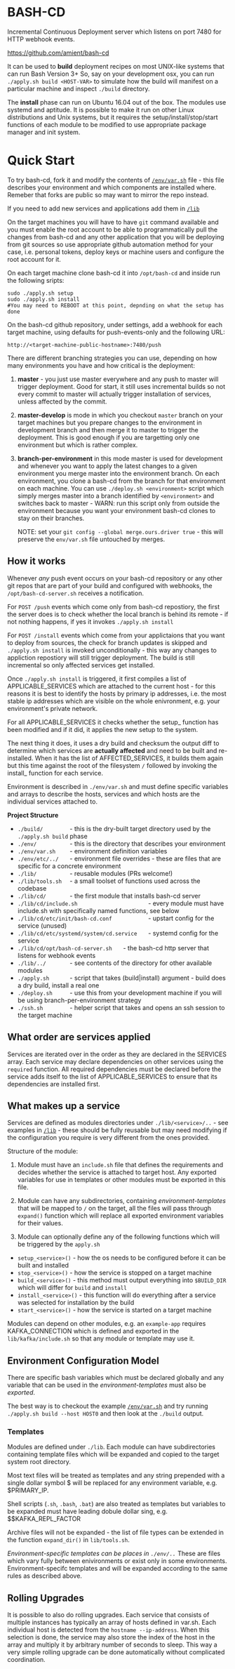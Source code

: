 # BASH-CD

Incremental Continuous Deployment server which listens on port 7480 for HTTP webhook events.

https://github.com/amient/bash-cd

It can be used to __build__ deployment recipes on most UNIX-like systems that can run Bash Version 3+ 
So, say on your development osx, you can run `./apply.sh build <HOST-VAR>` to simulate how the build will
manifest on a particular machine and inspect `./build` directory. 

The __install__ phase can run on Ubuntu 16.04 out of the box. The modules
use systemd and aptitude. It is possible to make it run on other Linux distributions and Unix systems, 
but it requires the setup/install/stop/start functions of each module to be modified to use appropriate 
package manager and init system.  


# Quick Start 
 
To try bash-cd, fork it and modify the contents of [`/env/var.sh`](env/var.sh) file - this file describes
your environment and which components are installed where. Remeber that forks are public so may want to mirror the repo instead.

If you need to add new services and applications add them in [`/lib`](lib)

On the target machines you will have to have `git` command available and you must enable the root account
to be able to programmatically pull the changes from bash-cd and any other application that you will be
deploying from git sources so use appropriate github automation method for your case, i.e. personal tokens,
deploy keys or machine users and configure the root account for it.

On each target machine clone bash-cd it into `/opt/bash-cd` and inside run the following sripts:

    sudo ./apply.sh setup
    sudo ./apply.sh install
    #You may need to REBOOT at this point, depnding on what the setup has done

On the bash-cd github repository, under settings, add a webhook for each target machine, using
defaults for push-events-only and the following URL:

    http://<target-machine-public-hostname>:7480/push

There are different branching strategies you can use, depending on how many environments you have and how
critical is the deployment:

1. **master** - you just use master everywhere and any push to master will trigger deployment.
    Good for start, it still uses incremental builds so not every commit to master will actually trigger
    installation of services, unless affected by the commit.

2. **master-develop** is mode in which you checkout `master` branch on your target machines but you prepare
    changes to the environment in development branch and then merge it to master to trigger the deployment.
    This is good enough if you are targetting only one environment but which is rather complex.

3. **branch-per-environment** in this mode master is used for development and whenever you want to apply
    the latest changes to a given environment you merge master into the environment branch.
    On each environment, you clone a bash-cd from the branch for that environment on each machine.
    You can use `./deploy.sh <environment>` script which simply merges master into a branch identified by `<environment>`
    and switches back to master - WARN: run this script only from outside the environment because you want
    your environment bash-cd clones to stay on their branches.

    NOTE: set your `git config --global merge.ours.driver true` - this will preserve the `env/var.sh` file untouched
    by merges.

## How it works

Whenever _any_ push event occurs on your bash-cd repository or any other git repos that are part of your build
and configured with webhooks, the `/opt/bash-cd-server.sh` receives a notification.


For `POST /push` events which come only from bash-cd repostiory, the first the server does is to check whether the local
branch is behind its remote - if not nothing happens, if yes it invokes `./apply.sh install`

For `POST /install` events which come from your applictaions that you want to deploy from sources, the check for branch updates is skipped and `./apply.sh install` is invoked unconditionally - this way any changes to appliction repostiory
will still trigger deployment. The build is still incremental so only affected services get installed.

Once `./apply.sh install` is triggered, it first compiles a list of APPLICABLE_SERVICES which are attached to the
current host - for this reasons it is best to identify the hosts by primary ip addresses, i.e. the most stable
ip addresses which are visible on the whole enivronment, e.g. your environment's private network.

For all APPLICABLE_SERVICES it checks whether the setup_ function has been modified and if it did, it applies
the new setup to the system.

The next thing it does, it uses a dry build and checksum the output diff to determine which services are __actually affected__
and need to be built and re-installed. When it has the list of AFFECTED_SERVICES, it  builds them again but
this time against the root of the filesystem `/` followed by invoking the install_ function for each service.

Environment is described in `./env/var.sh` and must define specific variables and arrays to describe the hosts,
 services and which hosts are the individual services attached to.

**Project Structure**

- `./build/        ` - this is the dry-built target directory used by the `./apply.sh build` phase
- `./env/          ` - this is the directory that describes your environment
- `./env/var.sh    ` - environment definition variables
- `./env/etc/../   ` - environment file overrides - these are files that are specific for a concrete environment
- `./lib/          ` - reusable modules (PRs welcome!)
- `./lib/tools.sh  ` - a small toolset of functions used across the codebase
- `./lib/cd/       ` - the first module that installs bash-cd server
- `./lib/cd/include.sh                      ` - every module must have include.sh with specifically named functions, see below
- `./lib/cd/etc/init/bash-cd.conf           ` - upstart config for the service (unused)
- `./lib/cd/etc/systemd/system/cd.service   ` - systemd config for the service
- `./lib/cd/opt/bash-cd-server.sh   ` - the bash-cd http server that listens for webhook events
- `./lib/../       ` - see contents of the directory for other available modules
- `./apply.sh      ` - script that takes (build|install) argument - build does a dry build, install a real one
- `./deploy.sh     ` - use this from your development machine if you will be using branch-per-environment strategy
- `./ssh.sh        ` - helper script that takes <HOST-VAR> and opens an ssh session to the target machine

## What order are services applied

Services are iterated over in the order as they are declared in the SERVICES array.
Each service may declare dependencies on other services using the `required` function. 
All required dependencies must be declared before the service adds itself to the list 
of APPLICABLE_SERVICES to ensure that its dependencies are installed first.

## What makes up a service

Services are defined as modules directories under `./lib/<service>/..` - see examples in [`/lib`](lib)  - these should
be fully reusable but may need modifying if the configuration you require is very different
from the ones provided.

Structure of the module:

1. Module must have an `include.sh` file that defines the requirements and decides whether the service is attached to target host. Any exported variables for use in templates or other modules must be exported in this file.

2. Module can have any subdirectories, containing *environment-templates* that will be mapped to `/` on the target, all the files will pass through `expand()` function which will replace all exported environment variables for their values.

3. Module can optionally define any of the following functions which will be triggered by the `apply.sh`
- `setup_<service>()` - how the os needs to be configured before it can be built and installed
- `stop_<service>()` - how the service is stopped on a target machine
- `build_<service>()` - this method must output everything into `$BUILD_DIR` which will differ for `build` and `install`
- `install_<service>()` - this function will do everything after a service was selected for installation by the build
- `start_<service>()` - how the service is started on a target machine

Modules can depend on other modules, e.g. an `example-app` requires KAFKA_CONNECTION which is defined and exported in the `lib/kafka/include.sh` so that any module or template may use it.

## Environment Configuration Model

There are specific bash variables which must be declared globally and any variable that can be used in the
*environment-templates* must also be *exported*.

The best way is to checkout the example [`/env/var.sh`](env/var.sh) and try running `./apply.sh build --host HOST0`
and then look at the `./build` output.

### Templates

Modules are defined under `./lib`. Each module can have subdirectories containing template files which will be expanded
and copied to the target system root directory.

Most text files will be treated as templates and any string prepended with a single dollar symbol $ will be 
replaced for any environment variable, e.g. $PRIMARY_IP. 

Shell scripts (`.sh`, `.bash`, `.bat`) are also treated as templates but  variables to be expanded must have leading 
dobule dollar sing, e.g. $$KAFKA_REPL_FACTOR    

Archive files will not be expanded - the list of file types can be extended in the function `expand_dir()` in `lib/tools.sh`.


*Environment-specific templates can be places in `./env/..`* These are files which vary fully between enivironments or
exist only in some environments. Environment-specifc templates and will be expanded according to the same rules
as described above.


## Rolling Upgrades

It is possible to also do rolling upgrades. Each service that consists of multiple instances has 
typically an array of hosts defined in var.sh. Each individual host is detected from the `hostname --ip-address`.
When this selection is done, the service may also store the index of the host in the array and 
multiply it by arbitrary number of seconds to sleep. This way a very simple rolling upgrade 
can be done automatically without complicated coordination. 
